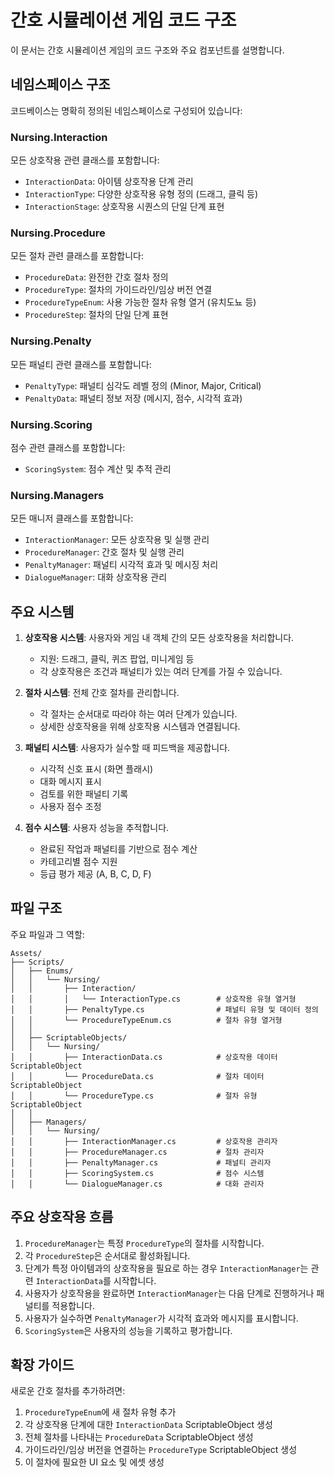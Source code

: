 # 간호 시뮬레이션 게임 코드 구조

이 문서는 간호 시뮬레이션 게임의 코드 구조와 주요 컴포넌트를 설명합니다.

## 네임스페이스 구조

코드베이스는 명확히 정의된 네임스페이스로 구성되어 있습니다:

### Nursing.Interaction
모든 상호작용 관련 클래스를 포함합니다:
- `InteractionData`: 아이템 상호작용 단계 관리
- `InteractionType`: 다양한 상호작용 유형 정의 (드래그, 클릭 등)
- `InteractionStage`: 상호작용 시퀀스의 단일 단계 표현

### Nursing.Procedure
모든 절차 관련 클래스를 포함합니다:
- `ProcedureData`: 완전한 간호 절차 정의
- `ProcedureType`: 절차의 가이드라인/임상 버전 연결
- `ProcedureTypeEnum`: 사용 가능한 절차 유형 열거 (유치도뇨 등)
- `ProcedureStep`: 절차의 단일 단계 표현

### Nursing.Penalty
모든 패널티 관련 클래스를 포함합니다:
- `PenaltyType`: 패널티 심각도 레벨 정의 (Minor, Major, Critical)
- `PenaltyData`: 패널티 정보 저장 (메시지, 점수, 시각적 효과)

### Nursing.Scoring
점수 관련 클래스를 포함합니다:
- `ScoringSystem`: 점수 계산 및 추적 관리

### Nursing.Managers
모든 매니저 클래스를 포함합니다:
- `InteractionManager`: 모든 상호작용 및 실행 관리
- `ProcedureManager`: 간호 절차 및 실행 관리
- `PenaltyManager`: 패널티 시각적 효과 및 메시징 처리
- `DialogueManager`: 대화 상호작용 관리

## 주요 시스템

1. **상호작용 시스템**: 사용자와 게임 내 객체 간의 모든 상호작용을 처리합니다.
   - 지원: 드래그, 클릭, 퀴즈 팝업, 미니게임 등
   - 각 상호작용은 조건과 패널티가 있는 여러 단계를 가질 수 있습니다.

2. **절차 시스템**: 전체 간호 절차를 관리합니다.
   - 각 절차는 순서대로 따라야 하는 여러 단계가 있습니다.
   - 상세한 상호작용을 위해 상호작용 시스템과 연결됩니다.

3. **패널티 시스템**: 사용자가 실수할 때 피드백을 제공합니다.
   - 시각적 신호 표시 (화면 플래시)
   - 대화 메시지 표시
   - 검토를 위한 패널티 기록
   - 사용자 점수 조정

4. **점수 시스템**: 사용자 성능을 추적합니다.
   - 완료된 작업과 패널티를 기반으로 점수 계산
   - 카테고리별 점수 지원
   - 등급 평가 제공 (A, B, C, D, F)

## 파일 구조

주요 파일과 그 역할:

```
Assets/
├── Scripts/
│   ├── Enums/
│   │   └── Nursing/
│   │       ├── Interaction/
│   │       │   └── InteractionType.cs        # 상호작용 유형 열거형
│   │       ├── PenaltyType.cs                # 패널티 유형 및 데이터 정의
│   │       └── ProcedureTypeEnum.cs          # 절차 유형 열거형
│   │
│   ├── ScriptableObjects/
│   │   └── Nursing/
│   │       ├── InteractionData.cs            # 상호작용 데이터 ScriptableObject
│   │       └── ProcedureData.cs              # 절차 데이터 ScriptableObject
│   │       └── ProcedureType.cs              # 절차 유형 ScriptableObject
│   │
│   ├── Managers/
│   │   └── Nursing/
│   │       ├── InteractionManager.cs         # 상호작용 관리자
│   │       ├── ProcedureManager.cs           # 절차 관리자
│   │       ├── PenaltyManager.cs             # 패널티 관리자
│   │       ├── ScoringSystem.cs              # 점수 시스템
│   │       └── DialogueManager.cs            # 대화 관리자
```

## 주요 상호작용 흐름

1. `ProcedureManager`는 특정 `ProcedureType`의 절차를 시작합니다.
2. 각 `ProcedureStep`은 순서대로 활성화됩니다.
3. 단계가 특정 아이템과의 상호작용을 필요로 하는 경우 `InteractionManager`는 관련 `InteractionData`를 시작합니다.
4. 사용자가 상호작용을 완료하면 `InteractionManager`는 다음 단계로 진행하거나 패널티를 적용합니다.
5. 사용자가 실수하면 `PenaltyManager`가 시각적 효과와 메시지를 표시합니다.
6. `ScoringSystem`은 사용자의 성능을 기록하고 평가합니다.

## 확장 가이드

새로운 간호 절차를 추가하려면:

1. `ProcedureTypeEnum`에 새 절차 유형 추가
2. 각 상호작용 단계에 대한 `InteractionData` ScriptableObject 생성
3. 전체 절차를 나타내는 `ProcedureData` ScriptableObject 생성
4. 가이드라인/임상 버전을 연결하는 `ProcedureType` ScriptableObject 생성
5. 이 절차에 필요한 UI 요소 및 에셋 생성